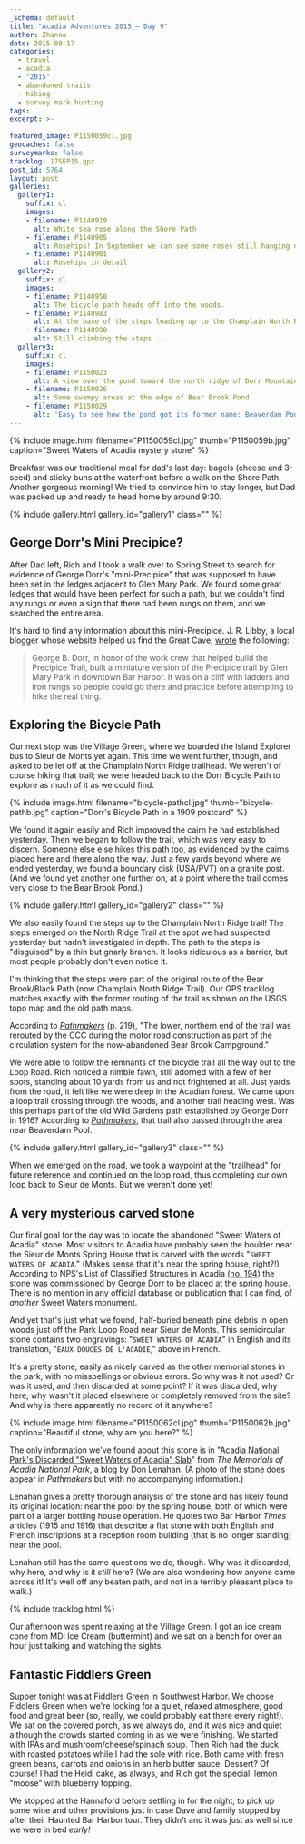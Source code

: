 ```yaml
---
_schema: default
title: "Acadia Adventures 2015 – Day 9"
author: Zhanna
date: 2015-09-17
categories:
  - travel
  - acadia
  - '2015'
  - abandoned trails
  - hiking
  - survey mark hunting
tags:
excerpt: >-
  
featured_image: P1150059cl.jpg
geocaches: false
surveymarks: false
tracklog: 17SEP15.gpx
post_id: 5764
layout: post    
galleries:
  gallery1:
    suffix: cl
    images:
    - filename: P1140919
      alt: White sea rose along the Shore Path
    - filename: P1140905
      alt: Rosehips! In September we can see some roses still hanging on, while on most of the bushes the fruits have formed.
    - filename: P1140901
      alt: Rosehips in detail       
  gallery2:
    suffix: cl
    images:
    - filename: P1140950
      alt: The bicycle path heads off into the woods.
    - filename: P1140983
      alt: At the base of the steps leading up to the Champlain North Ridge trail     
    - filename: P1140998
      alt: Still climbing the steps ...   
  gallery3:
    suffix: cl
    images:
    - filename: P1150023
      alt: A view over the pond toward the north ridge of Dorr Mountain
    - filename: P1150026
      alt: Some swampy areas at the edge of Bear Brook Pond   
    - filename: P1150029
      alt: 'Easy to see how the pond got its former name: Beaverdam Pool!'           
---
```


{% include image.html filename="P1150059cl.jpg" thumb="P1150059b.jpg" caption="Sweet Waters of Acadia mystery stone" %}

Breakfast was our traditional meal for dad's last day: bagels (cheese and 3-seed) and sticky buns at the waterfront before a walk on the Shore Path. Another gorgeous morning! We tried to convince him to stay longer, but Dad was packed up and ready to head home by around 9:30. 

{% include gallery.html gallery_id="gallery1" class="" %}

## George Dorr's Mini Precipice?

After Dad left, Rich and I took a walk over to Spring Street to search for evidence of George Dorr's "mini-Precipice" that was supposed to have been set in the ledges adjacent to Glen Mary Park. We found some great ledges that would have been perfect for such a path, but we couldn't find any rungs or even a sign that there had been rungs on them, and we searched the entire area.

It's hard to find any information about this mini-Precipice. J. R. Libby, a local blogger whose website helped us find the Great Cave, <a href="http://abandonedtrailsofacadianationalpark.blogspot.com/2014/11/the-precipice-trail-great-cave.html">wrote</a> the following:

> George B. Dorr, in honor of the work crew that helped build the Precipice Trail, built a miniature version of the Precipice trail by Glen Mary Park in downtown Bar Harbor.  It was on a cliff with ladders and iron rungs so people could go there and practice before attempting to hike the real thing.

## Exploring the Bicycle Path

Our next stop was the Village Green, where we boarded the Island Explorer bus to Sieur de Monts yet again. This time we went further, though, and asked to be let off at the Champlain North Ridge trailhead. We weren't of course hiking that trail; we were headed back to the Dorr Bicycle Path to explore as much of it as we could find. 


{% include image.html filename="bicycle-pathcl.jpg" thumb="bicycle-pathb.jpg" caption="Dorr's Bicycle Path in a 1909 postcard" %}

We found it again easily and Rich improved the cairn he had established yesterday. Then we began to follow the trail, which was very easy to discern. Someone else else hikes this path too, as evidenced by the cairns placed here and there along the way. Just a few yards beyond where we ended yesterday, we found a boundary disk (USA/PVT) on a granite post. (And we found yet another one further on, at a point where the trail comes very close to the Bear Brook Pond.) 

{% include gallery.html gallery_id="gallery2" class="" %}

We also easily found the steps up to the Champlain North Ridge trail! The steps emerged on the North Ridge Trail at the spot we had suspected yesterday but hadn't investigated in depth. The path to the steps is "disguised" by a thin but gnarly branch. It looks ridiculous as a barrier, but most people probably don't even notice it.

I'm thinking that the steps were part of the original route of the Bear Brook/Black Path (now Champlain North Ridge Trail). Our GPS tracklog matches exactly with the former routing of the trail as shown on the USGS topo map and the old path maps. 

According to _[Pathmakers](https://archive.org/stream/pathmakerscultur00brow#page/219)_  (p. 219), "The lower, northern end of the trail was rerouted by the CCC during the motor road construction as part of the circulation system for the now-abandoned Bear Brook Campground."

We were able to follow the remnants of the bicycle trail all the way out to the Loop Road. Rich noticed a nimble fawn, still adorned with a few of her spots, standing about 10 yards from us and not frightened at all. Just yards from the road, it felt like we were deep in the Acadian forest. We came upon a loop trail crossing through the woods, and another trail heading west. Was this perhaps part of the old Wild Gardens path established by George Dorr in 1916? According to _[Pathmakers](https://archive.org/stream/pathmakerscultur00brow#page/72/mode/2up/search/wild+gardens)_, that trail also passed through the area near Beaverdam Pool.

{% include gallery.html gallery_id="gallery3" class="" %}

When we emerged on the road, we took a waypoint at the "trailhead" for future reference and continued on the loop road, thus completing our own loop back to Sieur de Monts. But we weren't done yet! 

## A very mysterious carved stone

Our final goal for the day was to locate the abandoned "Sweet Waters of Acadia" stone. Most visitors to Acadia have probably seen the boulder near the Sieur de Monts Spring House that is carved with the words "`SWEET WATERS OF ACADIA`." (Makes sense that it's near the spring house, right?!) According to NPS's List of Classified Structures in Acadia ([no. 194](https://hscl.cr.nps.gov/insidenps/report.asp?STATE=ME&PARK=ACAD&STRUCTURE=strath%20eden&SORT=&RECORDNO=193)) the stone was commissioned by George Dorr to be placed at the spring house. There is no mention in any official database or publication that I can find, of _another_ Sweet Waters monument. 

And yet that's just what we found, half-buried beneath pine debris in open woods just off the Park Loop Road near Sieur de Monts. This semicircular stone contains two engravings: "`SWEET WATERS OF ACADIA`" in English and its translation, "`EAUX DOUCES DE L'ACADIE`," above in French. 

It's a pretty stone, easily as nicely carved as the other memorial stones in the park, with no misspellings or obvious errors. So why was it not used? Or was it used, and then discarded at some point? If it was discarded, why here; why wasn't it placed elsewhere or completely removed from the site? And why is there apparently no record of it anywhere?

{% include image.html filename="P1150062cl.jpg" thumb="P1150062b.jpg" caption="Beautiful stone, why are you here?" %}

The only information we've found about this stone is in "[Acadia National Park's Discarded "Sweet Waters of Acadia" Slab](http://acadiamemorials.blogspot.com/2012/12/acadia-national-parks-discarded-sweet.html)" from _The Memorials of Acadia National Park_, a blog by Don Lenahan.   (A photo of the stone does appear in _Pathmakers_ but with no accompanying information.) 

Lenahan gives a pretty thorough analysis of the stone and has likely found its original location: near the pool by the spring house, both of which were part of a larger bottling house operation. He quotes two Bar Harbor _Times_ articles (1915 and 1916) that describe a flat stone with both English and French inscriptions at a reception room building (that is no longer standing) near the pool. 

Lenahan still has the same questions we do, though. Why was it discarded, why here, and why is it _still_ here? (We are also wondering how anyone came across it! It's well off any beaten path, and not in a terribly pleasant place to walk.)

{% include tracklog.html %}

Our afternoon <!--after taking the bus back to the Village Green, --> was spent relaxing at the Village Green. I got an ice cream cone from MDI Ice Cream (buttermint) and we sat on a bench for over an hour just talking and watching the sights. 

## Fantastic Fiddlers Green

Supper tonight was at Fiddlers Green in Southwest Harbor. We choose Fiddlers Green when we're looking for a quiet, relaxed atmosphere, good food and great beer (so, really, we could probably eat there every night!). We sat on the covered porch, as we always do, and it was nice and quiet although the crowds started coming in as we were finishing. We started with IPAs and mushroom/cheese/spinach soup. Then Rich had the duck with roasted potatoes while I had the sole with rice. Both came with fresh green beans, carrots and onions in an herb butter sauce. Dessert? Of course! I had the Heidi cake, as always, and Rich got the special: lemon "moose" with blueberry topping. 

We stopped at the Hannaford before settling in for the night, to pick up some wine and other provisions just in case Dave and family stopped by after their Haunted Bar Harbor tour. They didn't and it was just as well since we were in bed _early!_
